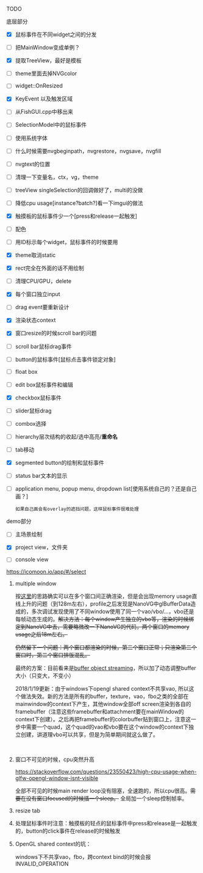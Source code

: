 TODO

底层部分

- [x] 鼠标事件在不同widget之间的分发

- [ ] 把MainWindow变成单例？

- [x] 提取TreeView，最好是模板

- [ ] theme里面去掉NVGcolor

- [ ] widget::OnResized

- [x] KeyEvent 以及触发区域

- [ ] 从FishGUI.cpp中移出来

- [ ] SelectionModel中的鼠标事件

- [ ] 使用系统字体

- [ ] 什么时候需要nvgbeginpath，nvgrestore，nvgsave，nvgfill

- [ ] nvgtext的位置

- [ ] 清理一下变量名，ctx，vg，theme

- [ ] treeView singleSelection的回调做好了，multi的没做

- [ ] 降低cpu usage[instance?batch?]看一下imgui的做法

- [x] 触摸板的鼠标事件少一个[press和release一起触发]

- [ ] 配色

- [ ] 用ID标示每个widget，鼠标事件的时候要用

- [x] theme取消static

- [x] rect完全在外面的话不用绘制

- [ ] 清理CPU/GPU，delete

- [x] 每个窗口独立input

- [ ] drag event要重新设计

- [x] 渲染状态context

- [x] 窗口resize的时候scroll bar的问题

- [ ] scroll bar鼠标drag事件

- [ ] button的鼠标事件[鼠标点击事件锁定对象]

- [ ] float box

- [ ] edit box鼠标事件和编辑

- [x] checkbox鼠标事件

- [ ] slider鼠标drag

- [ ] combox选择

- [ ] hierarchy层次结构的收起/选中高亮/**重命名**

- [ ] tab移动

- [x] segmented button的绘制和鼠标事件

- [ ] status bar文本的显示

- [ ] application menu, popup menu, dropdown list[使用系统自己的？还是自己画？]

      如果自己画会有overlay的遮挡问题，这样鼠标事件很难处理

demo部分

- [ ] 主场景绘制
- [x] project view，文件夹
- [ ] console view



https://icomoon.io/app/#/select




1. multiple window

   按[这里](https://github.com/memononen/nanovg/issues/379)的思路确实可以在多个窗口间正确渲染，但是会出现memory usage直线上升的问题（到128m左右），profile之后发现是NanoVG中glBufferData造成的，多次调试发现使用了不同window使用了同一个vao/vbo/…，vbo还是每帧动态生成的。~~解决方法：每个window产生独立的vbo等，渲染的时候绑定到NanoVG中去，需要略微改一下NanoVG的代码，两个窗口的memory usage之后18m左右。~~

   ~~仍然留下一个问题：两个窗口都渲染的时候，第二个窗口正常；只渲染第二个窗口时，第二个窗口排版混乱。~~

   最终的方案：目前看来是[buffer object streaming](https://www.khronos.org/opengl/wiki/Buffer_Object_Streaming)，所以加了动态调整buffer大小（只变大，不变小）

   2018/1/19更新：由于windows下opengl shared context不共享vao, 所以这个做法失效。新的方法是所有的buffer，texture，vao，fbo之类的全部在mainwindow的context下产生，其他window全部off  screen渲染到各自的framebuffer（注意这些framebuffer和attachment要在mainWindow的context下创建）。之后再把framebuffer的colorbuffer贴到窗口上，注意这一步中需要一个quad，这个quad的vao和vbo要在这个window的context下独立创建，讲道理vbo可以共享，但是为简单期间就这么做了。

   ​

2. 窗口不可见的时候，cpu突然升高

   https://stackoverflow.com/questions/23550423/high-cpu-usage-when-glfw-opengl-window-isnt-visible

   全部不可见的时候main render loop没有阻塞，全速跑的，所以cpu很高。~~需要在没有窗口focused的时候插一个sleep。~~ 全局加一个sleep控制帧率。

3. resize tab 

4. 处理鼠标事件时注意：触摸板的轻点的鼠标事件中press和release是一起触发的，button的click事件在release的时候触发

5. OpenGL shared context的坑：

   windows下不共享vao，fbo，跨context bind的时候会报INVALID_OPERATION